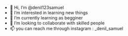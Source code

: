- 👋 Hi, I’m @denil123samuel
- 👀 I’m interested in learning new things
- 🌱 I’m currently learning as begginer
- 💞️ I’m looking to collaborate with skilled people
- 📫 you can reach me through instagram : _denil_samuel
<!---
denil123samuel/denil123samuel is a ✨ special ✨ repository because its `README.md` (this file) appears on your GitHub profile.
You can click the Preview link to take a look at you
